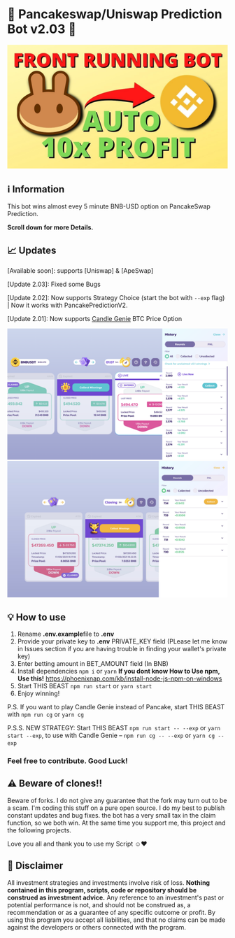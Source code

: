 # 🥞 Pancakeswap/Uniswap Prediction Bot v2.03 🥞

![alt PancakeSwap Frot](png_3.jpeg)




## ℹ️ Information 

This bot wins almost evey 5 minute BNB-USD option on PancakeSwap Prediction.

**Scroll down for more Details.**

## 📈 Updates 

[Available soon]: supports [Uniswap] & [ApeSwap] 

[Update 2.03]: Fixed some Bugs

[Update 2.02]: Now supports Strategy Choice (start the bot with `--exp` flag) | Now it works with PancakePredictionV2.

[Update 2.01]: Now supports [Candle Genie](https://candlegenie.io/prediction) BTC Price Option

![alt PancakeSwap Prediction Bot-Winner Screenshot](png_1.png)
![alt Candle Genie Bot-Winner Screenshot](png_2.png)

## 💡 How to use

1. Rename **.env.example**file to **.env**
2. Provide your private key to **.env** PRIVATE_KEY field (PLease let me know in Issues section if you are having trouble in finding your wallet's private key)
3. Enter betting amount in BET_AMOUNT field (In BNB)
4. Install dependencies `npm i` or `yarn` **If you dont know How to Use npm, Use this!**          https://phoenixnap.com/kb/install-node-js-npm-on-windows
5. Start THIS BEAST `npm run start` or `yarn start`
6. Enjoy winning!



P.S. If you want to play Candle Genie instead of Pancake, start THIS BEAST with `npm run cg` or `yarn cg`

P.S.S. NEW STRATEGY: Start THIS BEAST `npm run start -- --exp` or `yarn start --exp`, to use with Candle Genie – `npm run cg -- --exp` or `yarn cg --exp`

### Feel free to contribute. Good Luck!


## ⚠️ Beware of clones!!

Beware of forks. I do not give any guarantee that the fork may turn out to be a scam. I'm coding this stuff on a pure open source. I do my best to publish       constant updates and bug fixes. the bot has a very small tax in the claim function, so we both win. At the same time you support me, this project and the following projects. 

Love you all and thank you to use my Script ☺️❤️


## 🌈 Disclaimer

All investment strategies and investments involve risk of loss.
**Nothing contained in this program, scripts, code or repository should be construed as investment advice.**
Any reference to an investment's past or potential performance is not,
and should not be construed as, a recommendation or as a guarantee of
any specific outcome or profit.
By using this program you accept all liabilities, and that no claims can be made against the developers or others connected with the program.


